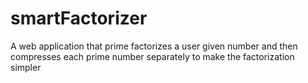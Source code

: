 # smartFactorizer
A web application that prime factorizes a user given number and then compresses each prime number separately to make the factorization simpler 
